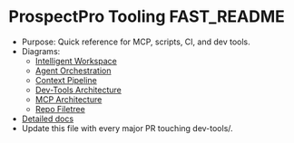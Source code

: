 # ProspectPro Tooling FAST_README

- Purpose: Quick reference for MCP, scripts, CI, and dev tools.
- Diagrams:
  - [Intelligent Workspace](../diagrams/tooling/intelligent-workspace.mmd)
  - [Agent Orchestration](../diagrams/tooling/agent-orchestration.mmd)
  - [Context Pipeline](../diagrams/tooling/context-pipeline.mmd)
  - [Dev-Tools Architecture](../diagrams/tooling/dev-tools-architecture.mmd)
  - [MCP Architecture](../diagrams/tooling/mcp-architecture.mmd)
  - [Repo Filetree](../diagrams/tooling/repo-filetree.mmd)
- [Detailed docs](./)
- Update this file with every major PR touching dev-tools/.
